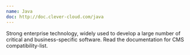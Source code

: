 ```yaml
---
name: Java
doc: http://doc.clever-cloud.com/java
---
```


Strong enterprise technology, widely used to develop a large number of critical and business-specific software.
Read the documentation for CMS compatibility-list. 

